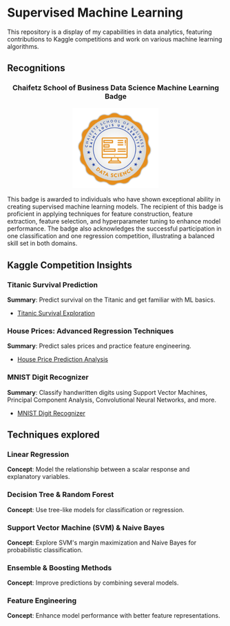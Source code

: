 # Supervised Machine Learning
This repository is a display of my capabilities in data analytics, featuring contributions to Kaggle competitions and work on various machine learning algorithms.

## Recognitions
<h3 align="center">Chaifetz School of Business Data Science Machine Learning Badge</h3>
<p align="center">
  <img src="visuals/badge.png" alt="Data Science Machine Learning Badge" width="200"/>
</p>

This badge is awarded to individuals who have shown exceptional ability in creating supervised machine learning models. The recipient of this badge is proficient in applying techniques for feature construction, feature extraction, feature selection, and hyperparameter tuning to enhance model performance. The badge also acknowledges the successful participation in one classification and one regression competition, illustrating a balanced skill set in both domains. 

## Kaggle Competition Insights

### Titanic Survival Prediction
**Summary**: Predict survival on the Titanic and get familiar with ML basics.
- [Titanic Survival Exploration](titanic-competition/algorithms/random-forest/random-forest.ipynb)

### House Prices: Advanced Regression Techniques
**Summary**: Predict sales prices and practice feature engineering.
- [House Price Prediction Analysis](house-price-competition/algorithms/top-solution.ipynb)

### MNIST Digit Recognizer
**Summary**: Classify handwritten digits using Support Vector Machines, Principal Component Analysis, Convolutional Neural Networks, and more.
- [MNIST Digit Recognizer](mnist-competition/algorithms/pca_with_models.ipynb)

## Techniques explored 

### Linear Regression
**Concept**: Model the relationship between a scalar response and explanatory variables.

### Decision Tree & Random Forest
**Concept**: Use tree-like models for classification or regression.

### Support Vector Machine (SVM) & Naive Bayes
**Concept**: Explore SVM's margin maximization and Naive Bayes for probabilistic classification.

### Ensemble & Boosting Methods
**Concept**: Improve predictions by combining several models.

### Feature Engineering
**Concept**: Enhance model performance with better feature representations.